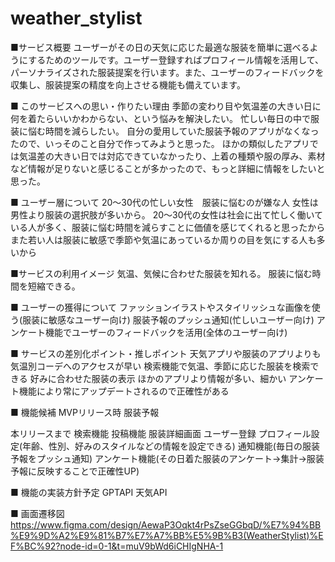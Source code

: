 # weather_stylist

■サービス概要
ユーザーがその日の天気に応じた最適な服装を簡単に選べるようにするためのツールです。ユーザー登録すればプロフィール情報を活用して、パーソナライズされた服装提案を行います。また、ユーザーのフィードバックを収集し、服装提案の精度を向上させる機能も備えています。


■ このサービスへの思い・作りたい理由
季節の変わり目や気温差の大きい日に何を着たらいいかわからない、という悩みを解決したい。
忙しい毎日の中で服装に悩む時間を減らしたい。
自分の愛用していた服装予報のアプリがなくなったので、いっそのこと自分で作ってみようと思った。
ほかの類似したアプリでは気温差の大きい日では対応できていなかったり、上着の種類や服の厚み、素材など情報が足りないと感じることが多かったので、もっと詳細に情報をしたいと思った。


■ ユーザー層について
20～30代の忙しい女性　服装に悩むのが嫌な人
女性は男性より服装の選択肢が多いから。
20～30代の女性は社会に出て忙しく働いている人が多く、服装に悩む時間を減らすことに価値を感じてくれると思ったから
また若い人は服装に敏感で季節や気温にあっているか周りの目を気にする人も多いから


■サービスの利用イメージ
気温、気候に合わせた服装を知れる。
服装に悩む時間を短縮できる。



■ ユーザーの獲得について
ファッションイラストやスタイリッシュな画像を使う(服装に敏感なユーザー向け)
服装予報のプッシュ通知(忙しいユーザー向け)
アンケート機能でユーザーのフィードバックを活用(全体のユーザー向け)



■ サービスの差別化ポイント・推しポイント
天気アプリや服装のアプリよりも気温別コーデへのアクセスが早い
検索機能で気温、季節に応じた服装を検索できる
好みに合わせた服装の表示
ほかのアプリより情報が多い、細かい
アンケート機能により常にアップデートされるので正確性がある



■ 機能候補
MVPリリース時
服装予報

本リリースまで
検索機能
投稿機能
服装詳細画面
ユーザー登録
プロフィール設定(年齢、性別、好みのスタイルなどの情報を設定できる)
通知機能(毎日の服装予報をプッシュ通知)
アンケート機能(その日着た服装のアンケート→集計→服装予報に反映することで正確性UP)



■ 機能の実装方針予定
GPTAPI
天気API


■ 画面遷移図
https://www.figma.com/design/AewaP3Oqkt4rPsZseGGbqD/%E7%94%BB%E9%9D%A2%E9%81%B7%E7%A7%BB%E5%9B%B3(WeatherStylist)%EF%BC%92?node-id=0-1&t=muV9bWd6iCHIgNHA-1